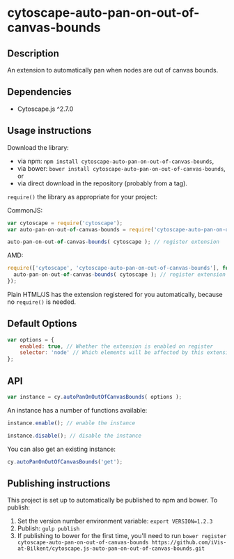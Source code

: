 cytoscape-auto-pan-on-out-of-canvas-bounds
================================================================================


## Description

An extension to automatically pan when nodes are out of canvas bounds.


## Dependencies

 * Cytoscape.js ^2.7.0


## Usage instructions

Download the library:
 * via npm: `npm install cytoscape-auto-pan-on-out-of-canvas-bounds`,
 * via bower: `bower install cytoscape-auto-pan-on-out-of-canvas-bounds`, or
 * via direct download in the repository (probably from a tag).

`require()` the library as appropriate for your project:

CommonJS:
```js
var cytoscape = require('cytoscape');
var auto-pan-on-out-of-canvas-bounds = require('cytoscape-auto-pan-on-out-of-canvas-bounds');

auto-pan-on-out-of-canvas-bounds( cytoscape ); // register extension
```

AMD:
```js
require(['cytoscape', 'cytoscape-auto-pan-on-out-of-canvas-bounds'], function( cytoscape, auto-pan-on-out-of-canvas-bounds ){
  auto-pan-on-out-of-canvas-bounds( cytoscape ); // register extension
});
```

Plain HTML/JS has the extension registered for you automatically, because no `require()` is needed.

## Default Options

```js
var options = {
    enabled: true, // Whether the extension is enabled on register
    selector: 'node' // Which elements will be affected by this extension
};
```

## API

```js
var instance = cy.autoPanOnOutOfCanvasBounds( options );
```

An instance has a number of functions available:

```js
instance.enable(); // enable the instance

instance.disable(); // disable the instance
```

You can also get an existing instance:

```js
cy.autoPanOnOutOfCanvasBounds('get');
```


## Publishing instructions

This project is set up to automatically be published to npm and bower.  To publish:

1. Set the version number environment variable: `export VERSION=1.2.3`
1. Publish: `gulp publish`
1. If publishing to bower for the first time, you'll need to run `bower register cytoscape-auto-pan-on-out-of-canvas-bounds https://github.com/iVis-at-Bilkent/cytoscape.js-auto-pan-on-out-of-canvas-bounds.git`
